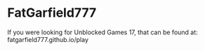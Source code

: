 # FatGarfield777
If you were looking for Unblocked Games 17, that can be found at: fatgarfield777.github.io/play
